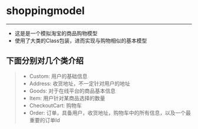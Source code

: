 # shoppingmodel
----

* 这是是一个模拟淘宝的商品购物模型
* 使用了大类的Class包装，进而实现与购物相似的基本模型

## 下面分别对几个类介绍
> * Custom: 用户的基础信息
> * Address: 收货地址，不一定针对用户的地址
> * Goods: 对于在线平台的商品基本信息
> * Item: 用户针对某商品选择的数量
> * CheckoutCart: 购物车
> * Order: 订单，具备用户，收货地址，购物车中的所有信息，以及一个最重要的订单Id




